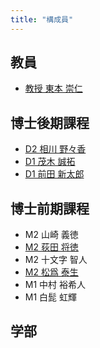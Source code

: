 ```yaml
---
title: "構成員"
---
```


## 教員

- [教授 東本 崇仁](/tomoto/)

## 博士後期課程
- [D2 相川 野々香](/members/aikawa/)
- [D1 茂木 誠拓](/members/mogi/)
- [D1 前田 新太郎](https://shintaro.maeda.app/)

## 博士前期課程


- M2 山崎 義徳
- [M2 荻田 将徳](/members/ogita/)
- M2 十文字 智人
- [M2 松爲 泰生](/members/matsui/)
- M1 中村 裕希人
- M1 白髭 虹輝

## 学部

